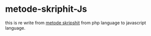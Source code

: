 ﻿# metode-skriphit-Js


this is re write from [metode skripshit](https://github.com/naagaraa/metode-skriphit) from php language to javascript language.
